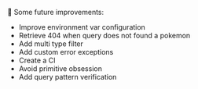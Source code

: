 📌 Some future improvements:
* Improve environment var configuration
* Retrieve 404 when query does not found a pokemon
* Add multi type filter
* Add custom error exceptions
* Create a CI
* Avoid primitive obsession
* Add query pattern verification